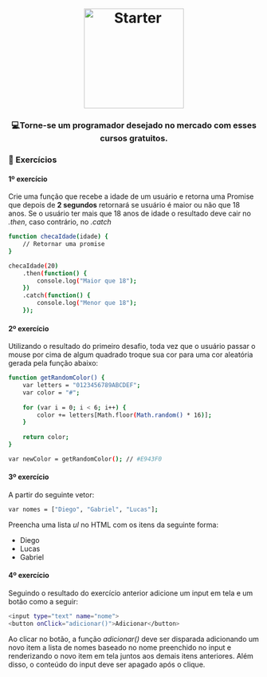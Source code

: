 <h1 align="center">
    <img alt="Starter" src="https://upload.wikimedia.org/wikipedia/commons/thumb/9/99/Unofficial_JavaScript_logo_2.svg/200px-Unofficial_JavaScript_logo_2.svg.png"  widht="200px" height="200px" />
</h1>

<h3 align="center">
  💻<strong>Torne-se um programador desejado</strong> no mercado com esses cursos gratuitos.
</h3>
 
### :hammer: Exercícios

#### 1º exercício

Crie uma função que recebe a idade de um usuário e retorna uma Promise que depois de **2 segundos** retornará se usuário é maior ou não que 18 anos. 
Se o usuário ter mais que 18 anos de idade o resultado deve cair no *.then*, caso contrário, no *.catch*

```bash
function checaIdade(idade) { 
    // Retornar uma promise
}

checaIdade(20)  
    .then(function() {    
        console.log("Maior que 18");  
    })  
    .catch(function() {
        console.log("Menor que 18");  
    });
```

#### 2º exercício

Utilizando o resultado do primeiro desafio, toda vez que o usuário passar o mouse por cima de algum quadrado troque sua cor para uma cor aleatória gerada pela função abaixo:

```bash
function getRandomColor() { 
    var letters = "0123456789ABCDEF";  
    var color = "#";  
    
    for (var i = 0; i < 6; i++) { 
        color += letters[Math.floor(Math.random() * 16)]; 
    }  
    
    return color;
}

var newColor = getRandomColor(); // #E943F0
```

#### 3º exercício

A partir do seguinte vetor:

```bash
var nomes = ["Diego", "Gabriel", "Lucas"];
```

Preencha uma lista *ul* no HTML com os itens da seguinte forma:

- Diego
- Lucas
- Gabriel

#### 4º exercício

Seguindo o resultado do exercício anterior adicione um input em tela e um botão como a seguir:

```bash
<input type="text" name="nome">
<button onClick="adicionar()">Adicionar</button>
```

Ao clicar no botão, a função *adicionar()* deve ser disparada adicionando um novo item a lista de
nomes baseado no nome preenchido no input e renderizando o novo item em tela juntos aos demais itens anteriores. 
Além disso, o conteúdo do input deve ser apagado após o clique.
